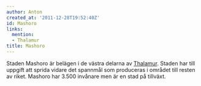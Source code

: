 ```yaml
---
author: Anton
created_at: '2011-12-28T19:52:40Z'
id: Mashoro
links:
  mention:
  - Thalamur
title: Mashoro
---
```


Staden Mashoro är belägen i de västra delarna av [Thalamur]. Staden har till uppgift att sprida
vidare det spannmål som produceras i området till resten av riket. Mashoro har 3.500 invånare men är
en stad på tillväxt.

  [Thalamur]: Thalamur
